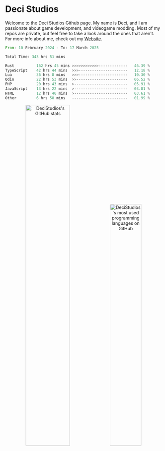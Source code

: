 # Deci Studios
Welcome to the Deci Studios Github page. My name is Deci, and I am passionate about game development, and videogame modding. Most of my repos are private, but feel free to take a look around the ones that aren't.
For more info about me, check out my <a href="https://decidev.co.uk" target="_blank">Website</a>.
<!--START_SECTION:waka-->

```rust
From: 10 February 2024 - To: 17 March 2025

Total Time: 343 hrs 51 mins

Rust          162 hrs 45 mins >>>>>>>>>>>>-------------   46.39 %
TypeScript    42 hrs 44 mins  >>>----------------------   12.18 %
Lua           36 hrs 8 mins   >>>----------------------   10.30 %
Odin          22 hrs 53 mins  >>-----------------------   06.52 %
PHP           20 hrs 43 mins  >------------------------   05.91 %
JavaScript    13 hrs 22 mins  >------------------------   03.81 %
HTML          12 hrs 40 mins  >------------------------   03.61 %
Other         6 hrs 58 mins   -------------------------   01.99 %
```

<!--END_SECTION:waka-->
<p align="center">
  <a href="https://github.com/anuraghazra/github-readme-stats" target="_blank"><img src="https://github-readme-stats.vercel.app/api?username=decistudios&show_icons=true&count_private=true&theme=omni&hide_border=true" alt="DeciStudios's GitHub stats" width="53.1%" /></a>
  <a href="https://github.com/anuraghazra/github-readme-stats" target="_blank"><img width="44.7%" src="https://github-readme-stats.vercel.app/api/top-langs/?username=decistudios&theme=omni&layout=compact&hide_border=true&langs_count=6" alt="DeciStudios's most used programming languages on GitHub" /></a>
</p>


